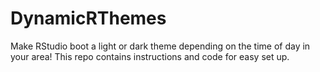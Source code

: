 # DynamicRThemes
Make RStudio boot a light or dark theme depending on the time of day in your area! This repo contains instructions and code for easy set up.

